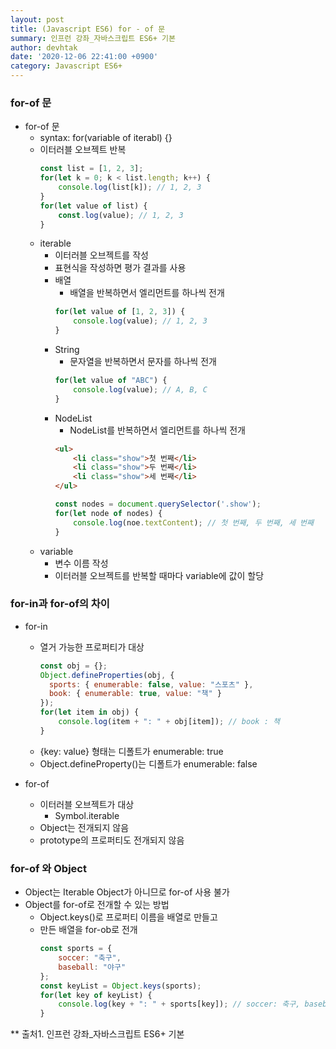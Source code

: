 ```yaml
---
layout: post
title: (Javascript ES6) for - of 문
summary: 인프런 강좌_자바스크립트 ES6+ 기본
author: devhtak
date: '2020-12-06 22:41:00 +0900'
category: Javascript ES6+
---
```


### for-of 문

- for-of 문
  - syntax: for(variable of iterabl) {}
  - 이터러블 오브젝트 반복
    ```javascript
    const list = [1, 2, 3];
    for(let k = 0; k < list.length; k++) {
        console.log(list[k]); // 1, 2, 3
    }
    for(let value of list) {
        const.log(value); // 1, 2, 3
    }
    ```
  - iterable
    - 이터러블 오브젝트를 작성
    - 표현식을 작성하면 평가 결과를 사용
    - 배열
      - 배열을 반복하면서 엘리먼트를 하나씩 전개
      ```javascript
      for(let value of [1, 2, 3]) {
          console.log(value); // 1, 2, 3
      } 
      ```
    - String
      - 문자열을 반복하면서 문자를 하나씩 전개
      ```javascript
      for(let value of "ABC") {
          console.log(value); // A, B, C
      }
      ```
    - NodeList
      - NodeList를 반복하면서 엘리먼트를 하나씩 전개
      ```html
      <ul>
          <li class="show">첫 번째</li>
          <li class="show">두 번째</li>
          <li class="show">세 번째</li>
      </ul>
      ```
      ```javascript
      const nodes = document.querySelector('.show');
      for(let node of nodes) {
          console.log(noe.textContent); // 첫 번째, 두 번째, 세 번째
      }
      ```
  - variable
    - 변수 이름 작성
    - 이터러블 오브젝트를 반복할 때마다 variable에 값이 할당
    
### for-in과 for-of의 차이

- for-in
  - 열거 가능한 프로퍼티가 대상
    ```javascript
    const obj = {};
    Object.defineProperties(obj, {
      sports: { enumerable: false, value: "스포츠" },
      book: { enumerable: true, value: "책" }
    });
    for(let item in obj) {
        console.log(item + ": " + obj[item]); // book : 책
    }
    ```
  - {key: value} 형태는 디폴트가 enumerable: true
  - Object.defineProperty()는 디폴트가 enumerable: false
  
- for-of
  - 이터러블 오브젝트가 대상
    - Symbol.iterable
  - Object는 전개되지 않음
  - prototype의 프로퍼티도 전개되지 않음

### for-of 와 Object

- Object는 Iterable Object가 아니므로 for-of 사용 불가
- Object를 for-of로 전개할 수 있는 방법
  - Object.keys()로 프로퍼티 이름을 배열로 만들고
  - 만든 배열을 for-ob로 전개
    ```javascript
    const sports = {
        soccer: "축구",
        baseball: "야구"
    };
    const keyList = Object.keys(sports);
    for(let key of keyList) {
        console.log(key + ": " + sports[key]); // soccer: 축구, baseball: 야구
    }
    ```

** 출처1. 인프런 강좌_자바스크립트 ES6+ 기본
